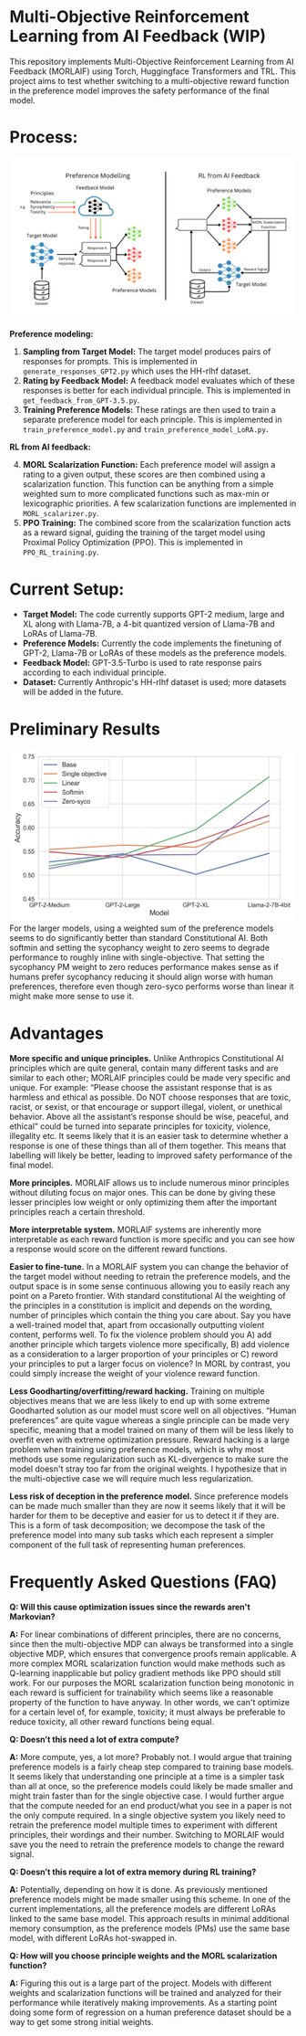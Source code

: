 # Multi-Objective Reinforcement Learning from AI Feedback (WIP)
This repository implements Multi-Objective Reinforcement Learning from AI Feedback (MORLAIF) using Torch, Huggingface Transformers and TRL. This project aims to test whether switching to a multi-objective reward function in the preference model improves the safety performance of the final model. 
# Process:

 ![](https://github.com/carolius/MORLAIF/blob/main/MORLAIF.png?raw=true)
 
**Preference modeling:**
1.	**Sampling from Target Model:** The target model produces pairs of responses for prompts. This is implemented in `generate_responses_GPT2.py` which uses the HH-rlhf dataset.
2.	**Rating by Feedback Model:** A feedback model evaluates which of these responses is better for each individual principle. This is implemented in `get_feedback_from_GPT-3.5.py`.
3.	**Training Preference Models:** These ratings are then used to train a separate preference model for each principle. This is implemented in `train_preference_model.py` and `train_preference_model_LoRA.py`.

**RL from AI feedback:**

4.	**MORL Scalarization Function:** Each preference model will assign a rating to a given output, these scores are then combined using a scalarization function. This function can be anything from a simple weighted sum to more complicated functions such as max-min or lexicographic priorities. A few scalarization functions are implemented in `MORL_scalarizer.py`. 
5.	**PPO Training:** The combined score from the scalarization function acts as a reward signal, guiding the training of the target model using Proximal Policy Optimization (PPO). This is implemented in `PPO_RL_training.py`.
# Current Setup:
- **Target Model:** The code currently supports GPT-2 medium, large and XL along with Llama-7B, a 4-bit quantized version of Llama-7B and LoRAs of Llama-7B.
- **Preference Models:** Currently the code implements the finetuning of GPT-2, Llama-7B or LoRAs of these models as the preference models.
- **Feedback Model:** GPT-3.5-Turbo is used to rate response pairs according to each individual principle.
- **Dataset:** Currently Anthropic's HH-rlhf dataset is used; more datasets will be added in the future.
# Preliminary Results
 ![](https://github.com/carolius/MORLAIF/blob/main/results.png?raw=true)
For the larger models, using a weighted sum of the preference models seems to do significantly better than standard Constitutional AI. Both softmin and setting the sycophancy weight to zero seems to degrade performance to roughly inline with single-objective. That setting the sycophancy PM weight to zero reduces performance makes sense as if humans prefer sycophancy reducing it should align worse with human preferences, therefore even though zero-syco performs worse than linear it might make more sense to use it.
# Advantages

**More specific and unique principles.** Unlike Anthropics Constitutional AI principles which are quite general, contain many different tasks and are similar to each other; MORLAIF principles could be made very specific and unique.  For example: “Please choose the assistant response that is as harmless and ethical as possible. Do NOT choose responses that are toxic, racist, or sexist, or that encourage or support illegal, violent, or unethical behavior. Above all the assistant’s response should be wise, peaceful, and ethical” could be turned into separate principles for toxicity, violence, illegality etc. It seems likely that it is an easier task to determine whether a response is one of these things than all of them together. This means that labelling will likely be better, leading to improved safety performance of the final model.

**More principles.** MORLAIF allows us to include numerous minor principles without diluting focus on major ones. This can be done by giving these lesser principles low weight or only optimizing them after the important principles reach a certain threshold.

**More interpretable system.** MORLAIF systems are inherently more interpretable as each reward function is more specific and you can see how a response would score on the different reward functions.

**Easier to fine-tune.** In a MORLAIF system you can change the behavior of the target model without needing to retrain the preference models, and the output space is in some sense continuous allowing you to easily reach any point on a Pareto frontier. With standard constitutional AI the weighting of the principles in a constitution is implicit and depends on the wording, number of principles which contain the thing you care about. Say you have a well-trained model that, apart from occasionally outputting violent content, performs well. To fix the violence problem should you A) add another principle which targets violence more specifically, B) add violence as a consideration to a larger proportion of your principles or C) reword your principles to put a larger focus on violence? In MORL by contrast, you could simply increase the weight of your violence reward function.

**Less Goodharting/overfitting/reward hacking.** Training on multiple objectives means that we are less likely to end up with some extreme Goodharted solution as our model must score well on all objectives. “Human preferences” are quite vague whereas a single principle can be made very specific, meaning that a model trained on many of them will be less likely to overfit even with extreme optimization pressure. Reward hacking is a large problem when training using preference models, which is why most methods use some regularization such as KL-divergence to make sure the model doesn't stray too far from the original weights. I hypothesize that in the multi-objective case we will require much less regularization.

**Less risk of deception in the preference model.** Since preference models can be made much smaller than they are now it seems likely that it will be harder for them to be deceptive and easier for us to detect it if they are. This is a form of task decomposition; we decompose the task of the preference model into many sub tasks which each represent a simpler component of the full task of representing human preferences. 



# Frequently Asked Questions (FAQ)
**Q: Will this cause optimization issues since the rewards aren't Markovian?**

**A:** For linear combinations of different principles, there are no concerns, since then the multi-objective MDP can always be transformed into a single objective MDP, which ensures that convergence proofs remain applicable. A more complex MORL scalarization function would make methods such as Q-learning inapplicable but policy gradient methods like PPO should still work. For our purposes the MORL scalarization function being monotonic in each reward is sufficient for trainability which seems like a reasonable property of the function to have anyway. In other words, we can't optimize for a certain level of, for example, toxicity; it must always be preferable to reduce toxicity, all other reward functions being equal.

**Q: Doesn’t this need a lot of extra compute?**

**A:** More compute, yes, a lot more? Probably not. I would argue that training preference models is a fairly cheap step compared to training base models. It seems likely that understanding one principle at a time is a simpler task than all at once, so the preference models could likely be made smaller and might train faster than for the single objective case. I would further argue that the compute needed for an end product/what you see in a paper is not the only compute required. In a single objective system you likely need to retrain the preference model multiple times to experiment with different principles, their wordings and their number. Switching to MORLAIF would save you the need to retrain the preference models to change the reward signal.  

**Q: Doesn’t this require a lot of extra memory during RL training?**

**A:** Potentially, depending on how it is done. As previously mentioned preference models might be made smaller using this scheme. In one of the current implementations, all the preference models are different LoRAs linked to the same base model. This approach results in minimal additional memory consumption, as the preference models (PMs) use the same base model, with different LoRAs hot-swapped in.

**Q: How will you choose principle weights and the MORL scalarization function?**

**A:** Figuring this out is a large part of the project. Models with different weights and scalarization functions will be trained and analyzed for their performance while iteratively making improvements. As a starting point doing some form of regression on a human preference dataset should be a way to get some strong initial weights.

